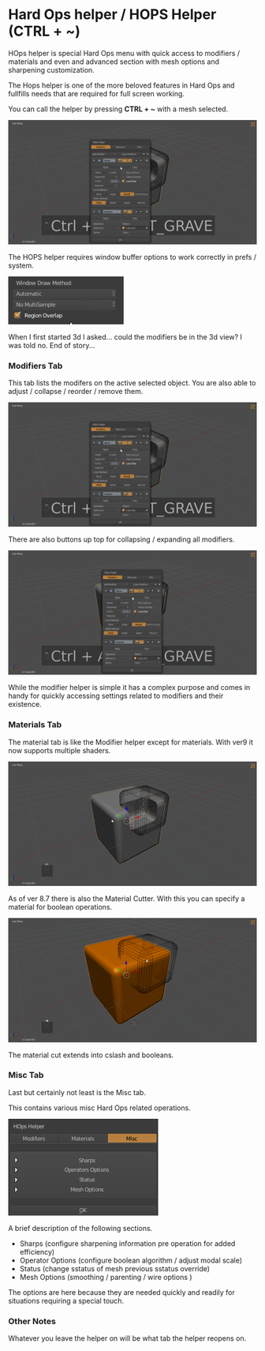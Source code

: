 # Hard Ops helper / HOPS Helper (CTRL + ~)


HOps helper is special Hard Ops menu with quick access to modifiers / materials and even and advanced section with mesh options and sharpening customization.

The Hops helper is one of the more beloved features in Hard Ops and fullfills needs that are required for full screen working.

You can call the helper by pressing **CTRL + ~** with a mesh selected.

![](img/helper/hh2.gif)

The HOPS helper requires window buffer options to work correctly in prefs / system.

![](img/helper/hh16.png)

When I first started 3d I asked... could the modifiers be in the 3d view? I was told no. End of story...

### Modifiers Tab

This tab lists the modifers on the active selected object. You are also able to adjust / collapse / reorder / remove them.

![](img/helper/hh2.gif)

There are also buttons up top for collapsing / expanding all modifiers.

![](img/helper/hh3.gif)

While the modifier helper is simple it has a complex purpose and comes in handy for quickly accessing settings related to modifiers and their existence.

### Materials Tab

The material tab is like the Modifier helper except for materials. With ver9 it now supports multiple shaders.

![](img/helper/hh4.gif)

As of ver 8.7 there is also the Material Cutter.
With this you can specify a material for boolean operations.

![](img/helper/hh5.gif)

The material cut extends into cslash and booleans.

### Misc Tab

Last but certainly not least is the Misc tab.

This contains various misc Hard Ops related operations.

![](img/helper/hh6.png)

A brief description of the following sections.

- Sharps (configure sharpening information pre operation for added efficiency)
- Operator Options (configure boolean algorithm / adjust modal scale)
- Status  (change sstatus of mesh previous sstatus override)
- Mesh Options (smoothing / parenting / wire options )

The options are here because they are needed quickly and readily for situations requiring a special touch.


### Other Notes

Whatever you leave the helper on will be what tab the helper reopens on.
